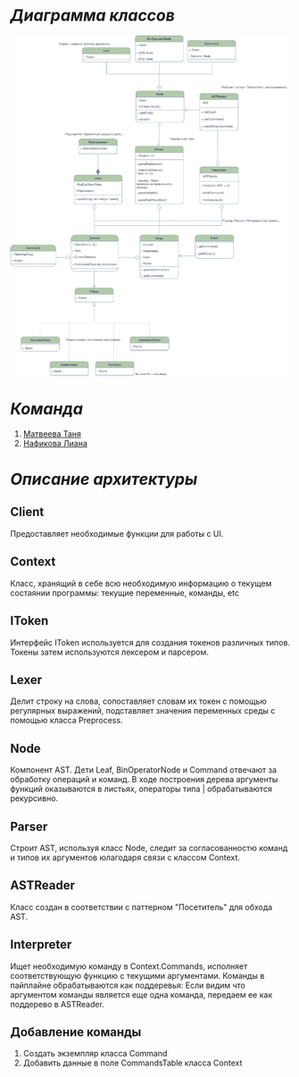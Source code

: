 # _Диаграмма классов_
![Текст с описанием картинки](MatveevaNafikovaCLI.svg)
# _Команда_
1. [Матвеева Таня](https://github.com/tnmtvv)
2. [Нафикова Лиана](https://github.com/Liana2707)
# _Описание архитектуры_
## Client
Предоставляет необходимые функции для работы с UI.

## Context
Класс, хранящий в себе всю необходимую информацию о текущем состаянии программы: текущие переменные, команды, etc

## IToken
Интерфейс IToken используется для создания токенов различных типов. Токены затем используются лексером и парсером.

## Lexer
Делит строку на слова, сопоставляет словам их токен с помощью регулярных выражений, подставляет значения переменных среды с помощью класса Preprocess.

## Node 
Компонент AST. Дети Leaf, BinOperatorNode и Command отвечают за обработку операций и команд. В ходе построения дерева аргументы функций оказываются в листьях, операторы типа | обрабатываются рекурсивно.

## Parser
Строит AST, используя класс Node, следит за согласованностю команд и типов их аргументов юлагодаря связи с классом Context.

## ASTReader
Класс создан в соответствии с паттерном "Посетитель" для обхода AST.

## Interpreter
Ищет необходимую команду в Сontext.Commands, исполняет соответствующую функцию с текущими аргументами. Команды в пайплайне обрабатываются как поддеревья: Если видим что аргументом команды является еще одна команда, передаем ее как поддерево в ASTReader. 

## Добавление команды
1. Создать экземпляр класса Command
2. Добавить данные в поле CommandsTable класса Context